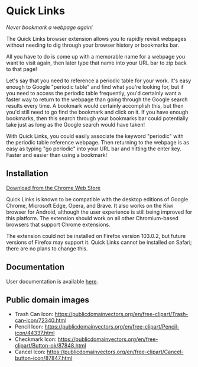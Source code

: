 # Quick Links

*Never bookmark a webpage again!*

The Quick Links browser extension allows you to rapidly revisit webpages without needing to dig through your browser history or bookmarks bar.

All you have to do is come up with a memorable name for a webpage you want to visit again, then later type that name into your URL bar to zip back to that page!

Let's say that you need to reference a periodic table for your work. It's easy enough to Google "periodic table" and find what you're looking for, but if you need to access the periodic table frequently, you'd certainly want a faster way to return to the webpage than going through the Google search results every time. A bookmark would certainly accomplish this, but then you'd still need to go find the bookmark and click on it. If you have enough bookmarks, then this search through your bookmarks bar could potentially take just as long as the Google search would have taken!

With Quick Links, you could easily associate the keyword "periodic" with the periodic table reference webpage. Then returning to the webpage is as easy as typing "go periodic" into your URL bar and hitting the enter key. Faster and easier than using a bookmark!

## Installation

[Download from the Chrome Web Store](https://chrome.google.com/webstore/detail/quick-links/mjajgkekioonpenodhpklcfpcdnonmcm)

Quick Links is known to be compatible with the desktop editions of Google Chrome, Microsoft Edge, Opera, and Brave. It also works on the Kiwi browser for Android, although the user experience is still being improved for this platform. The extension should work on all other Chromium-based browsers that support Chrome extensions.

The extension could not be installed on Firefox version 103.0.2, but future versions of Firefox may support it. Quick Links cannot be installed on Safari; there are no plans to change this.

## Documentation

User documentation is available
[here](https://aaronstanek.github.io/quick-links-docs/).

## Public domain images

- Trash Can Icon: https://publicdomainvectors.org/en/free-clipart/Trash-can-icon/72340.html
- Pencil Icon: https://publicdomainvectors.org/en/free-clipart/Pencil-icon/44337.html
- Checkmark Icon: https://publicdomainvectors.org/en/free-clipart/Button-ok/87848.html
- Cancel Icon: https://publicdomainvectors.org/en/free-clipart/Cancel-button-icon/87847.html
